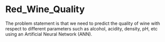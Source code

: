 # Red_Wine_Quality
The problem statement is that we need to predict the quality of wine with respect to different parameters such as alcohol, acidity, density, pH, etc using an Artificial Neural Network (ANN).
